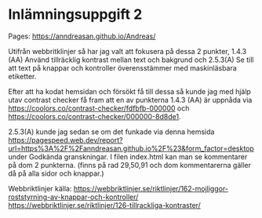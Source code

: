 # Inlämningsuppgift 2

Pages: https://anndreasan.github.io/Andreas/

Utifrån webbritklinjer så har jag valt att fokusera på dessa 2 punkter, 1.4.3 (AA) Använd tillräcklig kontrast mellan text och bakgrund och 2.5.3(A) Se till att text på knappar och kontroller överensstämmer med maskinläsbara etiketter.

Efter att ha kodat hemsidan och försökt få till dessa så kunde jag med hjälp utav contrast checker få fram att en av punkterna 1.4.3 (AA) är uppnåda via https://coolors.co/contrast-checker/fdfbfb-000000 och https://coolors.co/contrast-checker/000000-8d8de1. 

2.5.3(A) kunde jag sedan se om det funkade via denna hemsida https://pagespeed.web.dev/report?url=https%3A%2F%2Fanndreasan.github.io%2F%23&form_factor=desktop under Godkända granskningar.
I filen index.html kan man se kommentarer på dom 2 punkterna. (finns på rad 29,50,91 och dom kommentarerna gäller då på alla sidor och knappar.)

Webbriktlinjer källa:
https://webbriktlinjer.se/riktlinjer/162-mojliggor-roststyrning-av-knappar-och-kontroller/
https://webbriktlinjer.se/riktlinjer/126-tillrackliga-kontraster/
